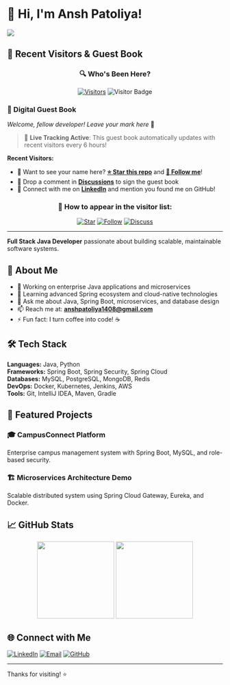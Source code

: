 # 👋 Hi, I'm Ansh Patoliya!

![](https://komarev.com/ghpvc/?username=Ansh-Patoliya&label=Profile+Views)

## 👥 Recent Visitors & Guest Book

<div align="center">

### 🔍 Who's Been Here?
[![Visitors](https://api.visitorbadge.io/api/visitors?path=https%3A%2F%2Fgithub.com%2FAnsh-Patoliya%2FAnsh-Patoliya&label=Unique%20Visitors&countColor=%23263759&style=flat&labelStyle=none)](https://visitorbadge.io/status?path=https%3A%2F%2Fgithub.com%2FAnsh-Patoliya%2FAnsh-Patoliya)
![Visitor Badge](https://visitor-badge.laobi.icu/badge?page_id=Ansh-Patoliya.Ansh-Patoliya)

</div>

### 📝 Digital Guest Book 
*Welcome, fellow developer! Leave your mark here* 🚀

> 🤖 **Live Tracking Active**: This guest book automatically updates with recent visitors every 6 hours!

<!-- GUESTBOOK:START -->
**Recent Visitors:**
- 👤 Want to see your name here? [**⭐ Star this repo**](https://github.com/Ansh-Patoliya/Ansh-Patoliya) and [**🌟 Follow me**](https://github.com/Ansh-Patoliya)!
- 📝 Drop a comment in [**Discussions**](https://github.com/Ansh-Patoliya/Ansh-Patoliya/discussions) to sign the guest book
- 💬 Connect with me on [**LinkedIn**](https://www.linkedin.com/in/ansh-patoliya) and mention you found me on GitHub!
<!-- GUESTBOOK:END -->

<div align="center">

### 🎯 How to appear in the visitor list:
[![Star](https://img.shields.io/badge/⭐_Star_this_repo-yellow?style=for-the-badge)](https://github.com/Ansh-Patoliya/Ansh-Patoliya)
[![Follow](https://img.shields.io/badge/👥_Follow_me-blue?style=for-the-badge)](https://github.com/Ansh-Patoliya)
[![Discuss](https://img.shields.io/badge/💬_Join_Discussion-green?style=for-the-badge)](https://github.com/Ansh-Patoliya/Ansh-Patoliya/discussions)

</div>

---

**Full Stack Java Developer** passionate about building scalable, maintainable software systems.

## 🚀 About Me

- 🔭 Working on enterprise Java applications and microservices
- 🌱 Learning advanced Spring ecosystem and cloud-native technologies
- 💬 Ask me about Java, Spring Boot, microservices, and database design
- 📫 Reach me at: **anshpatoliya1408@gmail.com**
- ⚡ Fun fact: I turn coffee into code! ☕

## 🛠️ Tech Stack

**Languages:** Java, Python  
**Frameworks:** Spring Boot, Spring Security, Spring Cloud  
**Databases:** MySQL, PostgreSQL, MongoDB, Redis  
**DevOps:** Docker, Kubernetes, Jenkins, AWS  
**Tools:** Git, IntelliJ IDEA, Maven, Gradle

## 🚀 Featured Projects

### 🎓 CampusConnect Platform
Enterprise campus management system with Spring Boot, MySQL, and role-based security.

### 🏗️ Microservices Architecture Demo
Scalable distributed system using Spring Cloud Gateway, Eureka, and Docker.

## 📈 GitHub Stats

<div align="center">
  <img height="180em" src="https://github-readme-stats.vercel.app/api?username=Ansh-Patoliya&show_icons=true&theme=tokyonight&include_all_commits=true&count_private=true"/>
  <img height="180em" src="https://github-readme-stats.vercel.app/api/top-langs/?username=Ansh-Patoliya&layout=compact&langs_count=8&theme=tokyonight"/>
</div>

## 🌐 Connect with Me

[![LinkedIn](https://img.shields.io/badge/LinkedIn-0077B5?style=for-the-badge&logo=linkedin&logoColor=white)](https://www.linkedin.com/in/ansh-patoliya)
[![Email](https://img.shields.io/badge/Email-D14836?style=for-the-badge&logo=gmail&logoColor=white)](mailto:anshpatoliya1408@gmail.com)
[![GitHub](https://img.shields.io/badge/GitHub-100000?style=for-the-badge&logo=github&logoColor=white)](https://github.com/Ansh-Patoliya)

---

Thanks for visiting! ⭐️
